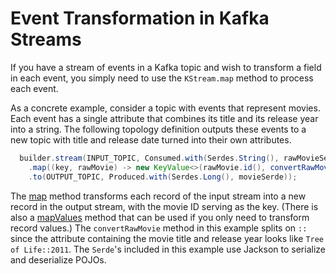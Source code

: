 # Event Transformation in Kafka Streams

If you have a stream of events in a Kafka topic and wish to transform a field in each event, you simply need to use the `KStream.map` method to process each event.

As a concrete example, consider a topic with events that represent movies. Each event has a single attribute that combines its title and its release year into a string. The following topology definition outputs these events to a new topic with title and release date turned into their own attributes.

``` java
  builder.stream(INPUT_TOPIC, Consumed.with(Serdes.String(), rawMovieSerde))
    .map((key, rawMovie) -> new KeyValue<>(rawMovie.id(), convertRawMovie(rawMovie)))
    .to(OUTPUT_TOPIC, Produced.with(Serdes.Long(), movieSerde));
```

The [map](https://javadoc.io/static/org.apache.kafka/kafka-streams/3.6.0/org/apache/kafka/streams/kstream/KStream.html#map-org.apache.kafka.streams.kstream.KeyValueMapper-) method transforms each record of the input stream into a new record in the output stream, with the movie ID serving as the key. (There is also a [mapValues](https://javadoc.io/static/org.apache.kafka/kafka-streams/3.6.0/org/apache/kafka/streams/kstream/KStream.html#mapValues-org.apache.kafka.streams.kstream.ValueMapper-) method that can be used if you only need to transform record values.) The `convertRawMovie` method in this example splits on `::` since the attribute containing
the movie title and release year looks like `Tree of Life::2011`. The `Serde`'s included in this example use Jackson to serialize and deserialize POJOs.
